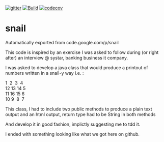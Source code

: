 [![gitter](https://badges.gitter.im/Join%20Chat.svg)](https://gitter.im/zg2pro/snail?utm_source=badge&utm_medium=badge&utm_campaign=pr-badge&utm_content=badge)
[![Build](https://travis-ci.org/zg2pro/snail.svg?branch=master)](https://travis-ci.org/zg2pro/snail)
[![codecov](https://codecov.io/gh/zg2pro/snail/branch/master/graph/badge.svg)](https://codecov.io/gh/zg2pro/snail/branch/master)


# snail
Automatically exported from code.google.com/p/snail

This code is inspired by an exercise I was asked to follow during (or right after) an interview @ systar, banking business it company.

I was asked to develop a java class that would produce a printout of numbers written in a snail-y way i.e. :

1&nbsp;&nbsp;2&nbsp;&nbsp;3&nbsp;&nbsp;4<br/>
12&nbsp;13&nbsp;14&nbsp;5<br/>
11&nbsp;16&nbsp;15&nbsp;6<br/>
10&nbsp;9&nbsp;&nbsp;8&nbsp;&nbsp;7

This class, I had to include two public methods to produce a plain text output and an html output, return type had to be String in both methods

And develop it in good fashion, implictly suggesting me to tdd it.

I ended with something looking like what we got here on github.
